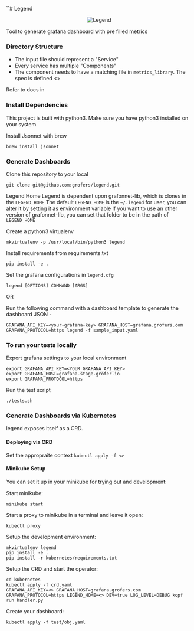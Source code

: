 ``# Legend

<p align="center">
  <img src="http://www.desigifs.com/sites/default/files/2013/BalaKrj2.gif" alt="Legend"/>
</p>

Tool to generate grafana dashboard with pre filled metrics 

### Directory Structure

* The input file should represent a "Service"
* Every service has multiple "Components"
* The component needs to have a matching file in `metrics_library`. The spec is defined <>

Refer to docs in <docs>

### Install Dependencies

This project is built with python3. Make sure you have python3 installed on your system.

Install Jsonnet with brew
```
brew install jsonnet
```

### Generate Dashboards

Clone this repository to your local
```
git clone git@github.com:grofers/legend.git
```
Legend Home
Legend is dependent upon grafonnet-lib, which is clones in the `LEGEND_HOME`
The default `LEGEND_HOME` is the `~/.legend` for user, you can alter it by setting it as environment variable
If you want to use an other version of grafonnet-lib, you can set that folder to be in the path of `LEGEND_HOME`

Create a python3 virtualenv
```
mkvirtualenv -p /usr/local/bin/python3 legend
```

Install requirements from requirements.txt
```
pip install -e .
```

Set the grafana configurations in `legend.cfg`
```
legend [OPTIONS] COMMAND [ARGS]
```

OR
 
Run the following command with a dashboard template to generate the dashboard JSON -

```
GRAFANA_API_KEY=<your-grafana-key> GRAFANA_HOST=grafana.grofers.com GRAFANA_PROTOCOL=https legend -f sample_input.yaml
```

### To run your tests locally

Export grafana settings to your local environment
```
export GRAFANA_API_KEY=<YOUR_GRAFANA_API_KEY>
export GRAFANA_HOST=grafana-stage.grofer.io
export GRAFANA_PROTOCOL=https
```

Run the test script
```
./tests.sh
```

### Generate Dashboards via Kubernetes

legend exposes itself as a CRD.

#### Deploying via CRD

Set the appropraite context 
`kubectl apply -f <>`

#### Minikube Setup

You can set it up in your minikube for trying out and development:

Start minikube:

```
minikube start
```

Start a proxy to minikube in a terminal and leave it open:

```
kubectl proxy
```

Setup the development environment:

```
mkvirtualenv legend
pip install -e .
pip install -r kubernetes/requirements.txt
```

Setup the CRD and start the operator:

```
cd kubernetes
kubectl apply -f crd.yaml
GRAFANA_API_KEY=<> GRAFANA_HOST=grafana.grofers.com GRAFANA_PROTOCOL=https LEGEND_HOME=<> DEV=true LOG_LEVEL=DEBUG kopf run handler.py
```

Create your dashboard:

```
kubectl apply -f test/obj.yaml
```
